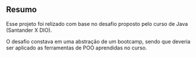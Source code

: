 ## Resumo

Esse projeto foi relizado com base no desafio proposto pelo curso de Java (Santander X DIO).

O desafio constava em uma abstração de um bootcamp, sendo que deveria ser aplicado as ferramentas de POO aprendidas no curso.
